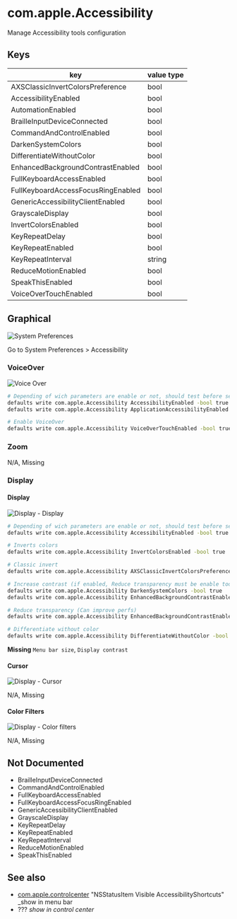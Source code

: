 # com.apple.Accessibility

Manage Accessibility tools configuration

## Keys

| key                                | value type |
|------------------------------------|------------|
| AXSClassicInvertColorsPreference   | bool       |
| AccessibilityEnabled               | bool       |
| AutomationEnabled                  | bool       |
| BrailleInputDeviceConnected        | bool       |
| CommandAndControlEnabled           | bool       |
| DarkenSystemColors                 | bool       |
| DifferentiateWithoutColor          | bool       |
| EnhancedBackgroundContrastEnabled  | bool       |
| FullKeyboardAccessEnabled          | bool       |
| FullKeyboardAccessFocusRingEnabled | bool       |
| GenericAccessibilityClientEnabled  | bool       |
| GrayscaleDisplay                   | bool       |
| InvertColorsEnabled                | bool       |
| KeyRepeatDelay                     | bool       |
| KeyRepeatEnabled                   | bool       |
| KeyRepeatInterval                  | string     |
| ReduceMotionEnabled                | bool       |
| SpeakThisEnabled                   | bool       |
| VoiceOverTouchEnabled              | bool       |

## Graphical

![System Preferences](./media/com.apple.Accessibility.png)

Go to System Preferences > Accessibility

### VoiceOver

![Voice Over](./media/com.apple.Accessibility.VoiceOver.png)

```bash
# Depending of wich parameters are enable or not, should test before set theses
defaults write com.apple.Accessibility AccessibilityEnabled -bool true
defaults write com.apple.Accessibility ApplicationAccessibilityEnabled -bool true

# Enable VoiceOver
defaults write com.apple.Accessibility VoiceOverTouchEnabled -bool true
```

### Zoom

N/A, Missing

### Display

#### Display

![Display - Display](./media/com.apple.Accessibility.Display.Display.png)

```bash
# Depending of wich parameters are enable or not, should test before set this
defaults write com.apple.Accessibility AccessibilityEnabled -bool true

# Inverts colors
defaults write com.apple.Accessibility InvertColorsEnabled -bool true

# Classic invert
defaults write com.apple.Accessibility AXSClassicInvertColorsPreference -bool true

# Increase contrast (if enabled, Reduce transparency must be enable too)
defaults write com.apple.Accessibility DarkenSystemColors -bool true
defaults write com.apple.Accessibility EnhancedBackgroundContrastEnabled -bool true

# Reduce transparency (Can improve perfs)
defaults write com.apple.Accessibility EnhancedBackgroundContrastEnabled -bool true

# Differentiate without color
defaults write com.apple.Accessibility DifferentiateWithoutColor -bool true
```

**Missing** `Menu bar size`, `Display contrast`

#### Cursor

![Display - Cursor](./media/com.apple.Accessibility.Display.Cursor.png)
 
 N/A, Missing

#### Color Filters

![Display - Color filters](./media/com.apple.Accessibility.Display.ColorFilters.png)
 
 N/A, Missing

## Not Documented

- BrailleInputDeviceConnected
- CommandAndControlEnabled
- FullKeyboardAccessEnabled
- FullKeyboardAccessFocusRingEnabled
- GenericAccessibilityClientEnabled
- GrayscaleDisplay
- KeyRepeatDelay
- KeyRepeatEnabled
- KeyRepeatInterval
- ReduceMotionEnabled
- SpeakThisEnabled

## See also

- [com.apple.controlcenter](com.apple.controlcenter.md) "NSStatusItem Visible AccessibilityShortcuts" _show in menu bar
- ??? _show in control center_
